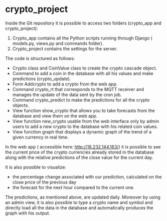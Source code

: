 # crypto_project
Inside the Git repository it is possible to access two folders (crypto_app and crypto_project):
1) Crypto_app contains all the Python scripts running through Django ( models.py, views.py and commands folder).
2) Crypto_project contains the settings for the server.

The code is structured as follows:

- Crypto class and CoinValue class to create the crypto cascade object.
- Command to add a coin in the database with all his values and make predictions (crypto_update).
- Form Addcrypto to add a crypto from the web app.
- Command crypto_rt that corresponds to the MQTT receiver and manages the update of the data sent by the cron job.
- Command crypto_predict to make the predictions for all the crypto objects.
- View function show_crypto that allows you to take forecasts from the database and view them on the web app.
- View function new_crypto usable from the web interface only by admin users to add a new crypto to the database with his related coin values.
- View function graph that displays a dynamic graph of the trend of a given currency in real time.

In the web app ( accessible here: http://18.232.144.163/) it is possible to see the current price of the crypto currencies already stored in the database along with the relative predictions of the close value for the current day. 

It is also possible to visualize:
- the percentage change associated with our prediction, calculated on the close price of the previous day
- the forecast for the next hour compared to the current one. 

The predictions, as mentioned above, are updated daily. Moreover by using an admin view, it is also possible to type a crypto name and symbol and directly load all the data in the database and automatically produces the graph with his output.
